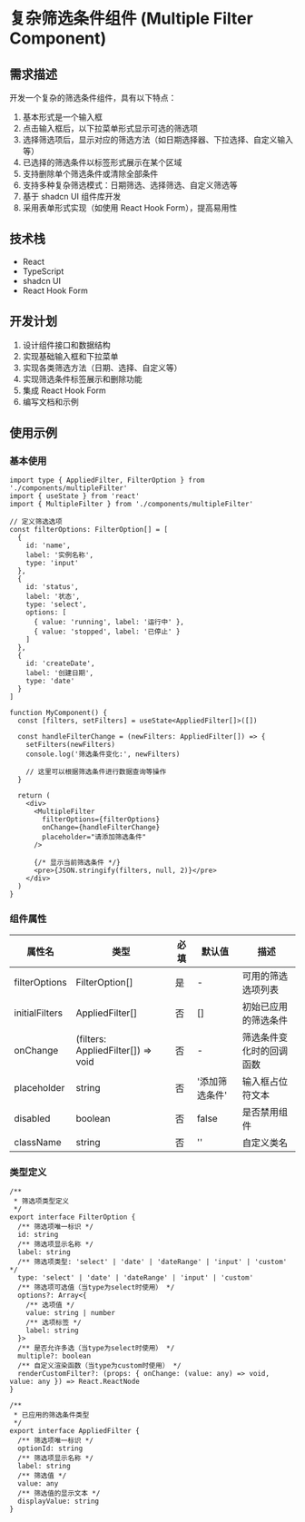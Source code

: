 # 复杂筛选条件组件 (Multiple Filter Component)

## 需求描述

开发一个复杂的筛选条件组件，具有以下特点：

1. 基本形式是一个输入框
2. 点击输入框后，以下拉菜单形式显示可选的筛选项
3. 选择筛选项后，显示对应的筛选方法（如日期选择器、下拉选择、自定义输入等）
4. 已选择的筛选条件以标签形式展示在某个区域
5. 支持删除单个筛选条件或清除全部条件
6. 支持多种复杂筛选模式：日期筛选、选择筛选、自定义筛选等
7. 基于 shadcn UI 组件库开发
8. 采用表单形式实现（如使用 React Hook Form），提高易用性

## 技术栈

- React
- TypeScript
- shadcn UI
- React Hook Form

## 开发计划

1. 设计组件接口和数据结构
2. 实现基础输入框和下拉菜单
3. 实现各类筛选方法（日期、选择、自定义等）
4. 实现筛选条件标签展示和删除功能
5. 集成 React Hook Form
6. 编写文档和示例

## 使用示例

### 基本使用

```tsx
import type { AppliedFilter, FilterOption } from './components/multipleFilter'
import { useState } from 'react'
import { MultipleFilter } from './components/multipleFilter'

// 定义筛选选项
const filterOptions: FilterOption[] = [
  {
    id: 'name',
    label: '实例名称',
    type: 'input'
  },
  {
    id: 'status',
    label: '状态',
    type: 'select',
    options: [
      { value: 'running', label: '运行中' },
      { value: 'stopped', label: '已停止' }
    ]
  },
  {
    id: 'createDate',
    label: '创建日期',
    type: 'date'
  }
]

function MyComponent() {
  const [filters, setFilters] = useState<AppliedFilter[]>([])

  const handleFilterChange = (newFilters: AppliedFilter[]) => {
    setFilters(newFilters)
    console.log('筛选条件变化:', newFilters)

    // 这里可以根据筛选条件进行数据查询等操作
  }

  return (
    <div>
      <MultipleFilter
        filterOptions={filterOptions}
        onChange={handleFilterChange}
        placeholder="请添加筛选条件"
      />

      {/* 显示当前筛选条件 */}
      <pre>{JSON.stringify(filters, null, 2)}</pre>
    </div>
  )
}
```

### 组件属性

| 属性名 | 类型 | 必填 | 默认值 | 描述 |
| --- | --- | --- | --- | --- |
| filterOptions | FilterOption[] | 是 | - | 可用的筛选选项列表 |
| initialFilters | AppliedFilter[] | 否 | [] | 初始已应用的筛选条件 |
| onChange | (filters: AppliedFilter[]) => void | 否 | - | 筛选条件变化时的回调函数 |
| placeholder | string | 否 | '添加筛选条件' | 输入框占位符文本 |
| disabled | boolean | 否 | false | 是否禁用组件 |
| className | string | 否 | '' | 自定义类名 |

### 类型定义

```tsx
/**
 * 筛选项类型定义
 */
export interface FilterOption {
  /** 筛选项唯一标识 */
  id: string
  /** 筛选项显示名称 */
  label: string
  /** 筛选项类型: 'select' | 'date' | 'dateRange' | 'input' | 'custom' */
  type: 'select' | 'date' | 'dateRange' | 'input' | 'custom'
  /** 筛选项可选值（当type为select时使用） */
  options?: Array<{
    /** 选项值 */
    value: string | number
    /** 选项标签 */
    label: string
  }>
  /** 是否允许多选（当type为select时使用） */
  multiple?: boolean
  /** 自定义渲染函数（当type为custom时使用） */
  renderCustomFilter?: (props: { onChange: (value: any) => void, value: any }) => React.ReactNode
}

/**
 * 已应用的筛选条件类型
 */
export interface AppliedFilter {
  /** 筛选项唯一标识 */
  optionId: string
  /** 筛选项显示名称 */
  label: string
  /** 筛选值 */
  value: any
  /** 筛选值的显示文本 */
  displayValue: string
}
```
